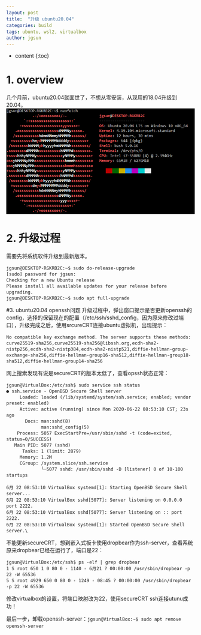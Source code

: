 ```yaml
---
layout: post
title:  "升级 ubuntu20.04"
categories: build
tags: ubuntu, wsl2, virtualbox
author: jgsun
---
```



* content
{:toc}

# 1. overview
几个月前，ubuntu20.04就面世了，不想从零安装，从现用的18.04升级到20.04。
![image](/images/posts/build/wsl2/neofetch.png)










# 2. 升级过程
需要先将系统软件升级到最新版本。
```
jgsun@DESKTOP-RGKRB2C:~$ sudo do-release-upgrade
[sudo] password for jgsun:
Checking for a new Ubuntu release
Please install all available updates for your release before upgrading.
jgsun@DESKTOP-RGKRB2C:~$ sudo apt full-upgrade
```
#3. ubuntu20.04 openssh问题
升级过程中，弹出窗口提示是否更新openssh的config，选择的保留现在的配置（/etc/ssh/sshd_config，因为原来修改过端口），升级完成之后，使用srcureCRT连接ubuntu虚拟机，出现提示：
```
No compatible key exchange method. The server supports these methods: curve25519-sha256,curve25519-sha256@libssh.org,ecdh-sha2-nistp256,ecdh-sha2-nistp384,ecdh-sha2-nistp521,diffie-hellman-group-exchange-sha256,diffie-hellman-group16-sha512,diffie-hellman-group18-sha512,diffie-hellman-group14-sha256
```
网上搜索发现有说是secureCRT的版本太低了，查看opssh状态正常：
```
jgsun@VirtualBox:/etc/ssh$ sudo service ssh status
● ssh.service - OpenBSD Secure Shell server
     Loaded: loaded (/lib/systemd/system/ssh.service; enabled; vendor preset: enabled)
     Active: active (running) since Mon 2020-06-22 08:53:10 CST; 23s ago
       Docs: man:sshd(8)
             man:sshd_config(5)
    Process: 5057 ExecStartPre=/usr/sbin/sshd -t (code=exited, status=0/SUCCESS)
   Main PID: 5077 (sshd)
      Tasks: 1 (limit: 2879)
     Memory: 1.2M
     CGroup: /system.slice/ssh.service
             └─5077 sshd: /usr/sbin/sshd -D [listener] 0 of 10-100 startups

6月 22 08:53:10 VirtualBox systemd[1]: Starting OpenBSD Secure Shell server...
6月 22 08:53:10 VirtualBox sshd[5077]: Server listening on 0.0.0.0 port 2222.
6月 22 08:53:10 VirtualBox sshd[5077]: Server listening on :: port 2222.
6月 22 08:53:10 VirtualBox systemd[1]: Started OpenBSD Secure Shell server.\
```
不能更新secureCRT，想到嵌入式板卡使用dropbear作为ssh-server，查看系统原来dropbear已经在运行了，端口是22：
```
jgsun@VirtualBox:/etc/ssh$ ps -elf | grep dropbear
1 S root 650 1 0 80 0 - 1140 - 6月21 ? 00:00:00 /usr/sbin/dropbear -p 22 -W 65536
5 S root 4929 650 0 80 0 - 1249 - 08:45 ? 00:00:00 /usr/sbin/dropbear -p 22 -W 65536
```
修改virtualbox的设置，将端口映射改为22，使用secureCRT ssh连接utunu成功！

最后一步，卸载openssh-server：`jgsun@VirtualBox:~$ sudo apt remove openssh-server`

